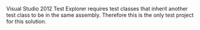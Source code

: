 ﻿Visual Studio 2012 Test Explorer requires test classes that inherit another test class
to be in the same assembly. Therefore this is the only test project for this solution.